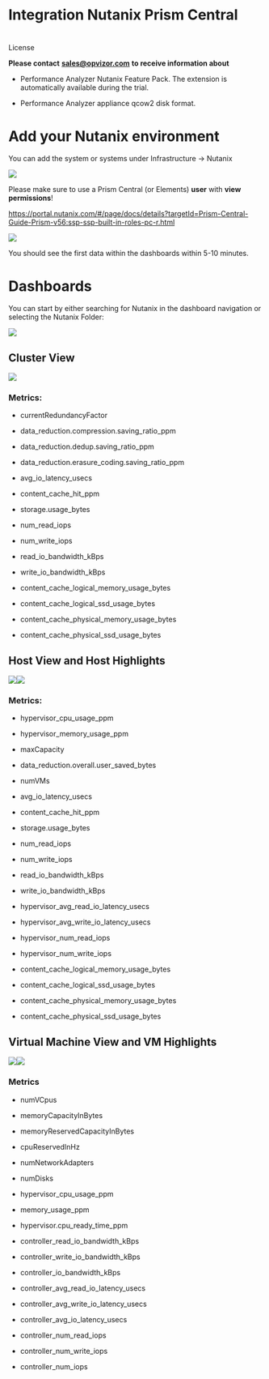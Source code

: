 # Integration Nutanix Prism Central

#   
License

**Please contact** [**sales@opvizor.com**](mailto:sales@opvizor.com)
**to receive information about**

  - Performance Analyzer Nutanix Feature Pack. The extension is
    automatically available during the trial.

  - Performance Analyzer appliance qcow2 disk format.

# Add your Nutanix environment

You can add the system or systems under Infrastructure → Nutanix

![](attachments/899121153/899252228.png)

Please make sure to use a Prism Central (or Elements) **user** with
**view
permissions**\!

<https://portal.nutanix.com/#/page/docs/details?targetId=Prism-Central-Guide-Prism-v56:ssp-ssp-built-in-roles-pc-r.html>

![](attachments/899121153/899121168.png)

You should see the first data within the dashboards within 5-10 minutes.

# Dashboards

You can start by either searching for Nutanix in the dashboard
navigation or selecting the Nutanix
Folder:

![](attachments/899121153/899121178.png)

## Cluster View

![](attachments/899121153/899121186.png)

### Metrics:

  - currentRedundancyFactor

  - data\_reduction.compression.saving\_ratio\_ppm

  - data\_reduction.dedup.saving\_ratio\_ppm

  - data\_reduction.erasure\_coding.saving\_ratio\_ppm

  - avg\_io\_latency\_usecs

  - content\_cache\_hit\_ppm

  - storage.usage\_bytes

  - num\_read\_iops

  - num\_write\_iops

  - read\_io\_bandwidth\_kBps

  - write\_io\_bandwidth\_kBps

  - content\_cache\_logical\_memory\_usage\_bytes

  - content\_cache\_logical\_ssd\_usage\_bytes

  - content\_cache\_physical\_memory\_usage\_bytes

  - content\_cache\_physical\_ssd\_usage\_bytes

## Host View and Host Highlights

![](attachments/899121153/899186707.png)![](attachments/899121153/899252241.png)

### Metrics:

  - hypervisor\_cpu\_usage\_ppm

  - hypervisor\_memory\_usage\_ppm

  - maxCapacity

  - data\_reduction.overall.user\_saved\_bytes

  - numVMs

  - avg\_io\_latency\_usecs

  - content\_cache\_hit\_ppm

  - storage.usage\_bytes

  - num\_read\_iops

  - num\_write\_iops

  - read\_io\_bandwidth\_kBps

  - write\_io\_bandwidth\_kBps

  - hypervisor\_avg\_read\_io\_latency\_usecs

  - hypervisor\_avg\_write\_io\_latency\_usecs

  - hypervisor\_num\_read\_iops

  - hypervisor\_num\_write\_iops

  - content\_cache\_logical\_memory\_usage\_bytes

  - content\_cache\_logical\_ssd\_usage\_bytes

  - content\_cache\_physical\_memory\_usage\_bytes

  - content\_cache\_physical\_ssd\_usage\_bytes

## Virtual Machine View and VM Highlights

![](attachments/899121153/899285003.png)![](attachments/899121153/899285011.png)

### Metrics

  - numVCpus

  - memoryCapacityInBytes

  - memoryReservedCapacityInBytes

  - cpuReservedInHz

  - numNetworkAdapters

  - numDisks

  - hypervisor\_cpu\_usage\_ppm

  - memory\_usage\_ppm

  - hypervisor.cpu\_ready\_time\_ppm

  - controller\_read\_io\_bandwidth\_kBps

  - controller\_write\_io\_bandwidth\_kBps

  - controller\_io\_bandwidth\_kBps

  - controller\_avg\_read\_io\_latency\_usecs

  - controller\_avg\_write\_io\_latency\_usecs

  - controller\_avg\_io\_latency\_usecs

  - controller\_num\_read\_iops

  - controller\_num\_write\_iops

  - controller\_num\_iops

  

